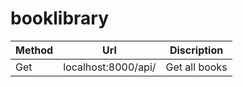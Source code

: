 # booklibrary


Method | Url | Discription | 
---- | -------- | ----- 
Get | localhost:8000/api/ | Get all books
